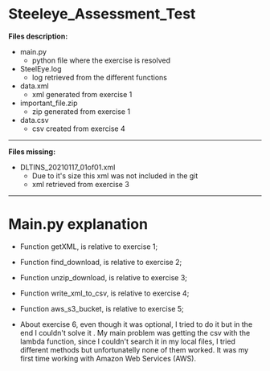 # Steeleye_Assessment_Test

**Files description:**
* main.py
  * python file where the exercise is resolved
* SteelEye.log
  * log retrieved from the different functions
* data.xml
  * xml generated from exercise 1
* important_file.zip
  * zip generated from exercise 1
* data.csv
  * csv created from exercise 4

___


**Files missing:**
* DLTINS_20210117_01of01.xml
  * Due to it's size this xml was not included in the git
  * xml retrieved from exercise 3 
____

# Main.py explanation

* Function getXML, is relative to exercise 1;

* Function find_download, is relative to exercise 2;

* Function unzip_download, is relative to exercise 3;

* Function write_xml_to_csv, is relative to exercise 4;

* Function aws_s3_bucket, is relative to exercise 5;

* About exercise 6, even though it was optional, I tried to do it but in the end I couldn't solve it . My main problem was getting the csv with the lambda function, since I couldn't search it in my local files, I tried different methods but unfortunatelly none of them worked. It was my first time working with Amazon Web Services (AWS).
